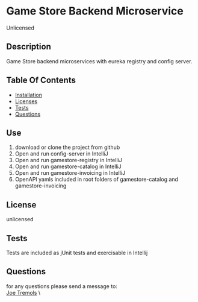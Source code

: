 # Game Store Backend Microservice
Unlicensed
    
## Description
Game Store backend microservices with eureka registry and config server.   

## Table Of Contents
* [Installation](#user-content-use)
* [Licenses](#user-content-licenses)
* [Tests](#user-content-tests)
* [Questions](#user-content-questions)
    
## Use
1. download or clone the project from github
2. Open and run config-server in IntelliJ
3. Open and run gamestore-registry in IntelliJ
4. Open and run gamestore-catalog in IntelliJ
5. Open and run gamestore-invoicing in IntelliJ
5. OpenAPI yamls included in root folders of gamestore-catalog and gamestore-invoicing

## License

unlicensed

## Tests
Tests are included as jUnit tests and exercisable in Intellij

## Questions
for any questions please send a message to:\
[Joe Tremols](https://github.com/NukaGrizz/) \
  



